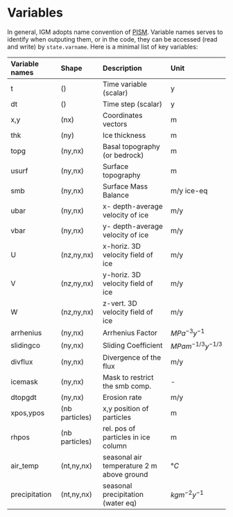 # Variables

In general, IGM adopts name convention of [PISM](https://www.pism.io/). Variable names serves to identify when outputing them, or in the code, they can be accessed (read and write) by `state.varname`. Here is a minimal list of key variables:

| Variable names |     Shape        | Description                       | Unit    |
| :------------  | :-------------   | :-------------                    | :----   |
| t              | ()               |  Time variable (scalar)           | y       |
| dt             | ()               |  Time step (scalar)               | y       |
| x,y            | (nx)             |  Coordinates vectors              | m       |
| thk            | (ny)             |  Ice thickness                    | m       |
| topg           | (ny,nx)          |  Basal topography (or bedrock)    | m       |
| usurf          | (ny,nx)          |  Surface topography               | m       |
| smb            | (ny,nx)          |  Surface Mass Balance             | m/y ice-eq |
| ubar           | (ny,nx)          |  x- depth-average velocity of ice | m/y     |
| vbar           | (ny,nx)          |  y- depth-average velocity of ice | m/y     |
| U              | (nz,ny,nx)       |  x-horiz. 3D velocity field of ice  | m/y     |
| V              | (nz,ny,nx)       |  y-horiz. 3D velocity field of ice  | m/y     |
| W              | (nz,ny,nx)       |  z-vert.  3D velocity field of ice  | m/y     |
| arrhenius      | (ny,nx)          |  Arrhenius Factor                 | $MPa^{-3} y^{-1}$ |
| slidingco      | (ny,nx)          |  Sliding Coefficient              | $MPa m^{-1/3} y^{-1/3}$ |
| divflux        | (ny,nx)          |  Divergence of the flux           | m/y     |
| icemask        | (ny,nx)          |  Mask to restrict the smb comp.   | -       |
| dtopgdt        | (ny,nx)          |  Erosion rate                     | m/y     |
| xpos,ypos      | (nb particles)   |  x,y position of particles        | m       |
| rhpos          | (nb particles)   |  rel. pos of particles in ice column | m       |
| air_temp       | (nt,ny,nx)       |  seasonal air temperature 2 m above ground | $°C$  |
| precipitation  | (nt,ny,nx)       |  seasonal precipitation (water eq)         | $kg m^{-2} y^{-1}$ |
